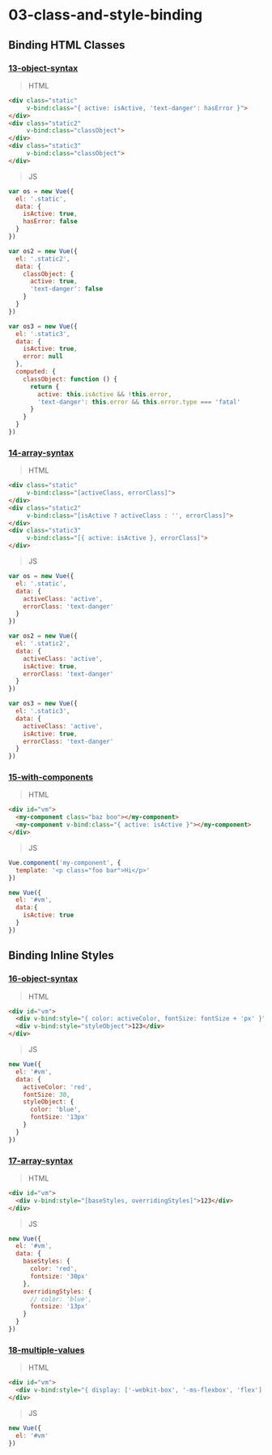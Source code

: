 # 03-class-and-style-binding

## Binding HTML Classes

### [13-object-syntax](https://github.com/hunterliu1003/myfirstVue/tree/master/example/03-class-and-style-binding/01-binding-html-classes/13-object-syntax)

>HTML
```html
<div class="static"
     v-bind:class="{ active: isActive, 'text-danger': hasError }">
</div>
<div class="static2"
     v-bind:class="classObject">
</div>
<div class="static3"
     v-bind:class="classObject">
</div>
```

>JS
```javascript
var os = new Vue({
  el: '.static',
  data: {
    isActive: true,
    hasError: false
  }
})

var os2 = new Vue({
  el: '.static2',
  data: {
    classObject: {
      active: true,
      'text-danger': false
    }
  }
})

var os3 = new Vue({
  el: '.static3',
  data: {
    isActive: true,
    error: null
  },
  computed: {
    classObject: function () {
      return {
        active: this.isActive && !this.error,
        'text-danger': this.error && this.error.type === 'fatal'
      }
    }
  }
})
```

### [14-array-syntax](https://github.com/hunterliu1003/myfirstVue/tree/master/example/03-class-and-style-binding/01-binding-html-classes/14-array-syntax)

>HTML
```html
<div class="static"
     v-bind:class="[activeClass, errorClass]">
</div>
<div class="static2"
     v-bind:class="[isActive ? activeClass : '', errorClass]">
</div>
<div class="static3"
     v-bind:class="[{ active: isActive }, errorClass]">
</div>
```

>JS
```javascript
var os = new Vue({
  el: '.static',
  data: {
    activeClass: 'active',
    errorClass: 'text-danger'
  }
})

var os2 = new Vue({
  el: '.static2',
  data: {
    activeClass: 'active',
    isActive: true,
    errorClass: 'text-danger'
  }
})

var os3 = new Vue({
  el: '.static3',
  data: {
    activeClass: 'active',
    isActive: true,
    errorClass: 'text-danger'
  }
})
```

### [15-with-components](https://github.com/hunterliu1003/myfirstVue/tree/master/example/03-class-and-style-binding/01-binding-html-classes/15-with-components)

>HTML
```html
<div id="vm">
  <my-component class="baz boo"></my-component>
  <my-component v-bind:class="{ active: isActive }"></my-component>
</div>
```

>JS
```javascript
Vue.component('my-component', {
  template: '<p class="foo bar">Hi</p>'
})

new Vue({
  el: '#vm',
  data:{
    isActive: true
  }
})
```

## Binding Inline Styles

### [16-object-syntax](https://github.com/hunterliu1003/myfirstVue/tree/master/example/03-class-and-style-binding/02-binding-inline-styles/16-object-syntax)

>HTML
```html
<div id="vm">
  <div v-bind:style="{ color: activeColor, fontSize: fontSize + 'px' }">Hunter</div>
  <div v-bind:style="styleObject">123</div>
</div>
```

>JS
```javascript
new Vue({
  el: '#vm',
  data: {
    activeColor: 'red',
    fontSize: 30,
    styleObject: {
      color: 'blue',
      fontSize: '13px'
    }
  }
})
```

### [17-array-syntax](https://github.com/hunterliu1003/myfirstVue/tree/master/example/03-class-and-style-binding/02-binding-inline-styles/17-array-syntax)

>HTML
```html
<div id="vm">
  <div v-bind:style="[baseStyles, overridingStyles]">123</div>
</div>
```

>JS
```javascript
new Vue({
  el: '#vm',
  data: {
    baseStyles: {
      color: 'red',
      fontsize: '30px'
    },
    overridingStyles: {
      // color: 'blue',
      fontsize: '13px'
    }
  }
})
```

### [18-multiple-values](https://github.com/hunterliu1003/myfirstVue/tree/master/example/03-class-and-style-binding/02-binding-inline-styles/18-multiple-values)


>HTML
```html
<div id="vm">
  <div v-bind:style="{ display: ['-webkit-box', '-ms-flexbox', 'flex'] }"></div>
</div>
```

>JS
```javascript
new Vue({
  el: '#vm'
})
```

